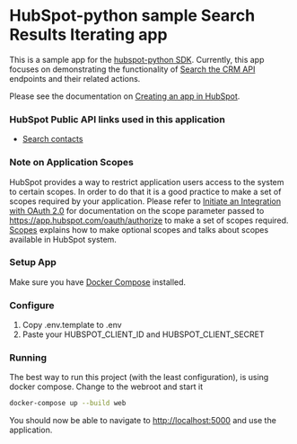 # HubSpot-python sample Search Results Iterating app

This is a sample app for the [hubspot-python SDK](../../../..).
Currently, this app focuses on demonstrating the functionality of
[Search the CRM API](https://developers.hubspot.com/docs/api/crm/search) endpoints
and their related actions.

Please see the documentation on [Creating an app in HubSpot](https://developers.hubspot.com/docs/creating-an-app).

### HubSpot Public API links used in this application

  - [Search contacts](https://developers.hubspot.com/docs/crm/search)

### Note on Application Scopes
HubSpot provides a way to restrict application users access to the system to certain scopes.
In order to do that it is a good practice to make a set of scopes required by your application.
Please refer to [Initiate an Integration with OAuth 2.0](https://developers.hubspot.com/docs/methods/oauth2/initiate-oauth-integration) for documentation on the scope parameter passed to https://app.hubspot.com/oauth/authorize to make a set of scopes required.
[Scopes](https://developers.hubspot.com/docs/methods/oauth2/initiate-oauth-integration#scopes) explains how to make
optional scopes and talks about scopes available in HubSpot system.

### Setup App

Make sure you have [Docker Compose](https://docs.docker.com/compose/) installed.

### Configure

1. Copy .env.template to .env
2. Paste your HUBSPOT_CLIENT_ID and HUBSPOT_CLIENT_SECRET

### Running

The best way to run this project (with the least configuration), is using docker compose.  Change to the webroot and start it

```bash
docker-compose up --build web
```
You should now be able to navigate to [http://localhost:5000](http://localhost:5000) and use the application.
